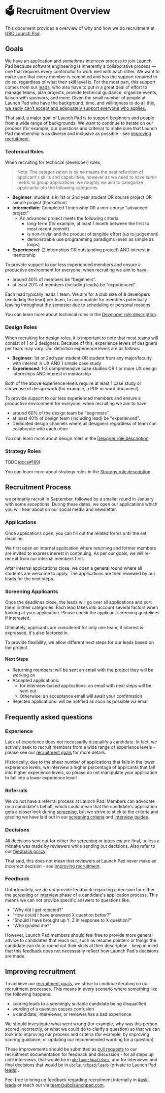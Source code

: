 # 🗳️ Recruitment Overview

This document provides a overview of why and how we do recruitment at [UBC Launch Pad](https://ubclaunchpad.com).

## Goals

We have an application and *sometimes* interview process to join Launch Pad because software engineering is inherently a collaborative process — one that requires every contributor to work well with each other. We want to make sure that every member is commited and has the support required to do so, regardless of what their skill level is. For the most part, this support comes from our [leads](/handbook/manifesto.md#project-teams), who also have to put in a great deal of effort to manage teams, plan projects, provide technical guidance, organize events, liaison with sponsors, and more. Given the small number of people at Launch Pad who have the background, time, and willingness to do all this, <u>we sadly can’t accept and adequately support everyone who applies.</u>

That said, a major goal of Launch Pad is to support beginners and people from a wide range of backgrounds. We want to continue to iterate on our process (for example, our questions and criteria) to make sure that Launch Pad membership is as diverse and inclusive as possible - see [improving recruitment](#improving-recruitment).

### Technical Roles

When recruiting for techncial (developer) roles, 

> Note: The categorization is by no means the best reflection of applicant's skills and capabilities, however as we need to have *some* metric to group applications; we roughly we aim to categorize applicants into the following categories:

* **Beginner**: student is in 1st or 2nd year student OR course project OR simple project (hackathon)
* **Intermediate**: Completed 1 internship OR a non-course "advanced project"
  * An advanced project meets the following criteria:
    * long-term (for example, at least 1 month between the first to most recent commit)
    * is non-trivial and the product of tangible effort (up to judgement)
    * demonstrable use programming paradigms (even as simple as loops)
* **Experienced**: (2 internships OR outstanding project) AND interest in mentorship

To provide support to our less experienced members and ensure a productive environment for everyone, when recruiting we aim to have:

* around 40% of members be "beginners".
* at least 20% of members (including leads) be "experienced".

Each lead typically leads 1 team. We aim for a club size of 8 developers (excluding the lead) per team, to accomodate for members potentially leaving throughout the semester due to scheduling or personal reasons.

You can learn more about technical roles in the [Developer role description](/handbook/recruitment/developer.md).

### Design Roles

When recruiting for design roles, it is important to note that most teams will consist of  1 or 2 designers. Because of this, experience levels of designers per team may vary. Our definition experience levels are as follows:

* **Beginner**: 1st or 2nd year student OR student from any major/faculty with interest in UX AND 1 simple case study
* **Experienced**: 1-3 comprehensive case studies OR 1 or more UX design internships AND interest in mentorship

Both of the above experience levels require at least 1 case study or showcase of design work (for example, a PDF or word document).

To provide support to our less experienced members and ensure a productive environment for everyone, when recruiting we aim to have:

* around 60% of the design team be "beginners".
* at least 40% of design team (including lead) be "experienced".
* Dedicated design channels where all designers regardless of team can collaborate with each other

You can learn more about design roles in the [Designer role description](/handbook/recruitment/strategy.md).

### Strategy Roles

TODO([docs#189](https://github.com/ubclaunchpad/docs/issues/189))

You can learn more about strategy roles in the [Strategy role description](/handbook/recruitment/strategy.md).





## Recruitment Process

we primarily recruit in September, followed by a smaller round in January with some exceptions.  During these dates, we open our applications which you will hear about on our social media and newsletter. 



### Applications 

Once applications open, you can fill out the related forms until the set deadline.

We first open an internal application where returning and former members are invited to express inerest in continuing. As per our goals, we will re-recruit from our internal members first.



After internal applications close, we open a general round where all students are welcome to apply. The applications are then reviewed by our leads for the next steps.



### Screening Applicants

Once the deadlines close, the leads will go over all applications and sort them in their categories. Each lead takes into account several factors when looking at your application. Please check the applicant screening guidelines if interested.

Ultimately, applicants are considered for only one team; if interest is expressed, it's also factored in.

To provide flexibility, we allow different next steps for our leads based on the project.



#### Next Steps

- Returning members: will be sent an email with the project they will be working on
- Accepted applications:
  - for interview-based applications: an email with next steps will be sent out
  - Otherwise: an acceptance email will await your confirmation
- Rejected applications: will be notified as soon as possible via email



## Frequently asked questions

### Experience

Lack of experience does not necessarily disqualify a candidate. In fact, we actively seek to recruit members from a wide range of experience levels - please see our [recruitment goals](#goals) for more details.

Historically, due to the sheer number of applications that falls in the lower experience levels, we interview a higher percentage of applicants that fall into higher experience levels, so please do not manipulate your application to fall into a lower experience level!

### Referrals

We do not have a referral process at Launch Pad. Members can advocate on a candidate's behalf, which could mean that the candidate's application gets a closer look during [screening](#screening-applicants), but we strive to stick to the criteria and grading we have laid out in our [screening criteria](#screening-applicants) and [interview guides](https://github.com/ubclaunchpad/leads).

### Decisions

All decisions sent out for either the [screening](#screening-applicants) or [interview](#interviews) are final, unless a mistake was made by reviewers while sending out decisions. Also refer to our [feedback policy](#feedback).

That said, this does not mean that reviewers at Launch Pad never make an incorrect decision - see [improving recruitment](#improving-recruitment).

### Feedback

Unfortunately, we *do not* provide feedback regarding a decision for either the [screening](#screening-applicants) or [interview](#interviews) phase of a candidate's application process. This means we can not provide specific answers to questions like:

* "Why did I get rejected?"
* "How could I have answered X question better?"
* "Should I have brought up Y, Z in response to X question?"
* "Who graded me?"

However, Launch Pad members should feel free to provide more general advice to candidates that reach out, such as resume pointers or things the candidate can do to round out their skills at their description - keep in mind that this feedback does not necessarily reflect how Launch Pad's decisions are made.

## Improving recruitment

To achieve our [recruitment goals](#goals), we strive to continue iterating on our recruitment processes. This means in *every* scenario where something like the following happens:

* scoring leads to a seemingly suitable candidate being disqualified
* wording of a question causes confusion
* a candidate, interviewer, or reviewer has a bad experience

We should investigate what went wrong (for example, why was this person scored incorrectly, or what we could do to clarify a question) so that we can look into improving our process and criteria (for example, by improving scoring guidance, or updating our recommended wording for a question).

These improvements should be submitted as [pull requests](/handbook/tools/github.md) to our recruitment documentation for feedback and discussion - for all steps up until interviews, that would be in [`ubclaunchpad/docs`](https://github.com/ubclaunchpad/docs), and for interviews and final decisions that would be in [`ubclaunchpad/leads`](https://github.com/ubclaunchpad/leads) (private to Launch Pad [leads](/handbook/onboarding/leads.md)).

Feel free to bring up feedback regarding recruitment internally in [#ask-leads](https://ubclaunchpad.slack.com/archives/CK935RD3Q) or reach out via [team@ubclaunchpad.com](team@ubclaunchpad.com).

